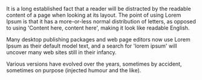 It is a long established fact that a reader will be distracted by the readable content of a page when looking at its layout. The point of using Lorem Ipsum is that it has a more-or-less normal distribution of letters, as opposed to using 'Content here, content here', making it look like readable English. 

Many desktop publishing packages and web page editors now use Lorem Ipsum as their default model text, and a search for 'lorem ipsum' will uncover many web sites still in their infancy. 

Various versions have evolved over the years, sometimes by accident, sometimes on purpose (injected humour and the like).

